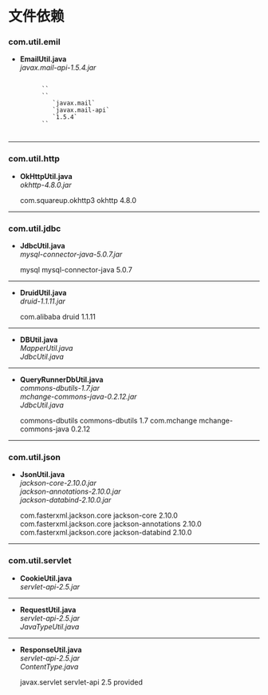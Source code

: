 # 文件依赖

### com.util.emil

+ **EmailUtil.java**  
	*javax.mail-api-1.5.4.jar*  
	
	<code>   
		`<!-- https://mvnrepository.com/artifact/javax.mail/javax.mail-api -->`
		`<dependency>`
		   `<groupId>javax.mail</groupId>`
		   `<artifactId>javax.mail-api</artifactId>`
		   `<version>1.5.4</version>`
		`</dependency>`   
	</code>
---

### com.util.http
	
+ **OkHttpUtil.java**  
	*okhttp-4.8.0.jar*  
	
	<!-- https://mvnrepository.com/artifact/com.squareup.okhttp3/okhttp -->
	<dependency>
	   <groupId>com.squareup.okhttp3</groupId>
	   <artifactId>okhttp</artifactId>
	   <version>4.8.0</version>
	</dependency>
---



### com.util.jdbc

+ **JdbcUtil.java**  
	*mysql-connector-java-5.0.7.jar*  
	
	<!-- https://mvnrepository.com/artifact/mysql/mysql-connector-java -->
	<dependency>
	   <groupId>mysql</groupId>
	   <artifactId>mysql-connector-java</artifactId>
	   <version>5.0.7</version>
	</dependency>
---
+ **DruidUtil.java**  
	*druid-1.1.11.jar*  
	
	<!-- https://mvnrepository.com/artifact/com.alibaba/druid -->
	<dependency>
	   <groupId>com.alibaba</groupId>
	   <artifactId>druid</artifactId>
	   <version>1.1.11</version>
	</dependency>
---

+ **DBUtil.java**  
	*MapperUtil.java*  
	*JdbcUtil.java*
	
---

+ **QueryRunnerDbUtil.java**  
	*commons-dbutils-1.7.jar*  
	*mchange-commons-java-0.2.12.jar*  
	*JdbcUtil.java*  
	
	<!-- https://mvnrepository.com/artifact/commons-dbutils/commons-dbutils -->
	<dependency>
	    <groupId>commons-dbutils</groupId>
	    <artifactId>commons-dbutils</artifactId>
	    <version>1.7</version>
	</dependency>
	
	<!-- https://mvnrepository.com/artifact/com.mchange/mchange-commons-java -->
	<dependency>
	    <groupId>com.mchange</groupId>
	    <artifactId>mchange-commons-java</artifactId>
	    <version>0.2.12</version>
	</dependency>
---

### com.util.json

+ **JsonUtil.java**  
	*jackson-core-2.10.0.jar*  
	*jackson-annotations-2.10.0.jar*  
	*jackson-databind-2.10.0.jar*  
	
	<!-- https://mvnrepository.com/artifact/com.fasterxml.jackson.core/jackson-core -->
	<dependency>
	    <groupId>com.fasterxml.jackson.core</groupId>
	    <artifactId>jackson-core</artifactId>
	    <version>2.10.0</version>
	</dependency>
	
	<!-- https://mvnrepository.com/artifact/com.fasterxml.jackson.core/jackson-annotations -->
	<dependency>
	    <groupId>com.fasterxml.jackson.core</groupId>
	    <artifactId>jackson-annotations</artifactId>
	    <version>2.10.0</version>
	</dependency>
	
	<!-- https://mvnrepository.com/artifact/com.fasterxml.jackson.core/jackson-databind -->
	<dependency>
	    <groupId>com.fasterxml.jackson.core</groupId>
	    <artifactId>jackson-databind</artifactId>
	    <version>2.10.0</version>
	</dependency>
---

### com.util.servlet

+ **CookieUtil.java**  
	*servlet-api-2.5.jar*

---

+ **RequestUtil.java**  
	*servlet-api-2.5.jar*  
	*JavaTypeUtil.java*

---

+ **ResponseUtil.java**  
	*servlet-api-2.5.jar*  
	*ContentType.java*  
	
	<!-- https://mvnrepository.com/artifact/javax.servlet/servlet-api -->
	<dependency>
	    <groupId>javax.servlet</groupId>
	    <artifactId>servlet-api</artifactId>
	    <version>2.5</version>
	    <scope>provided</scope>
	</dependency>
	